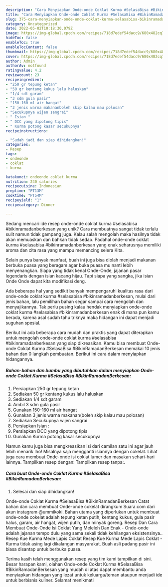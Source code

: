 ```yaml
---
description: "Cara Menyiapkan Onde-onde Coklat Kurma #SelasaBisa #BikinRamadanBerkesan yang Mantap"
title: "Cara Menyiapkan Onde-onde Coklat Kurma #SelasaBisa #BikinRamadanBerkesan yang Mantap"
slug: 375-cara-menyiapkan-onde-onde-coklat-kurma-selasabisa-bikinramadanberkesan-yang-mantap
category: Uncategorized
date: 2022-05-02T10:18:30.079Z
image: https://img-global.cpcdn.com/recipes/718d7edef54dacc9/680x482cq70/onde-onde-coklat-kurma-selasabisa-bikinramadanberkesan-foto-resep-utama.jpg
hideToc: false
enableToc: true
enableTocContent: false
thumbnail: https://img-global.cpcdn.com/recipes/718d7edef54dacc9/680x482cq70/onde-onde-coklat-kurma-selasabisa-bikinramadanberkesan-foto-resep-utama.jpg
cover: https://img-global.cpcdn.com/recipes/718d7edef54dacc9/680x482cq70/onde-onde-coklat-kurma-selasabisa-bikinramadanberkesan-foto-resep-utama.jpg
author: Admin
authorAv: notfound
ratingvalue: 4.2
reviewcount: 23
recipeingredient:
- "250 gr tepung ketan"
- "50 gr kentang kukus lalu haluskan"
- "1/4 sdt garam"
- "3 sdm gula pasir"
- "150-160 ml air hangat"
- "3 jenis warna makananboleh skip kalau mau polosan"
- "Secukupnya wijen sangrai"
- " Isian "
- " DCC yang dipotong tipis"
- " Kurma potong kasar secukupnya"
recipeinstructions:

- "Sudah jadi dan siap dihidangkan!"
categories:
- Resep
tags:
- ondeonde
- coklat
- kurma

katakunci: ondeonde coklat kurma 
nutrition: 240 calories
recipecuisine: Indonesian
preptime: "PT13M"
cooktime: "PT54M"
recipeyield: "1"
recipecategory: Dinner

---
```





Sedang mencari ide resep onde-onde coklat kurma #selasabisa #bikinramadanberkesan yang unik? Cara membuatnya sangat tidak terlalu sulit namun tidak gampang juga. Kalau salah mengolah maka hasilnya tidak akan memuaskan dan bahkan tidak sedap. Padahal onde-onde coklat kurma #selasabisa #bikinramadanberkesan yang enak seharusnya memiliki aroma dan cita rasa yang mampu memancing selera Kita.





Selain punya banyak manfaat, buah ini juga bisa diolah menjadi makanan berbuka puasa yang beragam agar buka puasa mu nanti lebih menyenangkan. Siapa yang tidak kenal Onde-Onde, jajanan pasar legendaris dengan isian kacang hijau. Tapi siapa yang sangka, jika isian Onde Onde dapat kita modifikasi deng.

Ada beberapa hal yang sedikit banyak mempengaruhi kualitas rasa dari onde-onde coklat kurma #selasabisa #bikinramadanberkesan, mulai dari jenis bahan, lalu pemilihan bahan segar sampai cara mengolah dan menyajikannya. Tak perlu pusing kalau hendak menyiapkan onde-onde coklat kurma #selasabisa #bikinramadanberkesan enak di mana pun kamu berada, karena asal sudah tahu triknya maka hidangan ini dapat menjadi suguhan spesial.






Berikut ini ada beberapa cara mudah dan praktis yang dapat diterapkan untuk mengolah onde-onde coklat kurma #selasabisa #bikinramadanberkesan yang siap dikreasikan. Kamu bisa membuat Onde-onde Coklat Kurma #SelasaBisa #BikinRamadanBerkesan memakai 10 jenis bahan dan 0 langkah pembuatan. Berikut ini cara dalam menyiapkan hidangannya.

<!--inarticleads1-->

##### Bahan-bahan dan bumbu yang dibutuhkan dalam menyiapkan Onde-onde Coklat Kurma #SelasaBisa #BikinRamadanBerkesan:

1. Persiapkan 250 gr tepung ketan
1. Sediakan 50 gr kentang kukus lalu haluskan
1. Sediakan 1/4 sdt garam
1. Ambil 3 sdm gula pasir
1. Gunakan 150-160 ml air hangat
1. Gunakan 3 jenis warna makanan(boleh skip kalau mau polosan)
1. Sediakan Secukupnya wijen sangrai
1. Persiapkan  Isian :
1. Persiapkan  DCC yang dipotong tipis
1. Gunakan  Kurma potong kasar secukupnya


Namun kamu juga bisa mengkreasikan isi dari camilan satu ini agar jauh lebih menarik lho! Misalnya saja mengganti isiannya dengan cokelat. Lihat juga cara membuat Onde-onde isi coklat lumer dan masakan sehari-hari lainnya. Tampilkan resep dengan: Tampilkan resep tanpa:. 

<!--inarticleads2-->

##### Cara buat Onde-onde Coklat Kurma #SelasaBisa #BikinRamadanBerkesan:


1. Selesai dan siap dihidangkan!

Onde-onde Coklat Kurma #SelasaBisa #BikinRamadanBerkesan Catat bahan dan cara membuat Onde-onde cokelat dirangkum Suara.com dari akun instagram @ummikoki. Bahan utama yang diperlukan untuk membuat onde-onde cokelat adalah tepung ketan putih, kentang kukus, gula pasir halus, garam, air hangat, wijen putih, dan minyak goreng. Resep Dan Cara Membuat Onde-Onde Isi Coklat Yang Meleleh Dan Enak - Onde-onde adalah jajanan tempo dulu yang sama sekali tidak kehilangan eksistensinya.. Resep Kue Kurma Mede Lapis Coklat Resep Kue Kurma Mede Lapis Coklat - Kurma tidak asing lagi dikalangan masyarakat. Buah asli padang pasir ini biasa disantap untuk berbuka puasa. 

Terima kasih telah menggunakan resep yang tim kami tampilkan di sini. Besar harapan kami, olahan Onde-onde Coklat Kurma #SelasaBisa #BikinRamadanBerkesan yang mudah di atas dapat membantu anda menyiapkan hidangan yang lezat untuk keluarga/teman ataupun menjadi ide untuk berbisnis kuliner. Selamat menikmati
